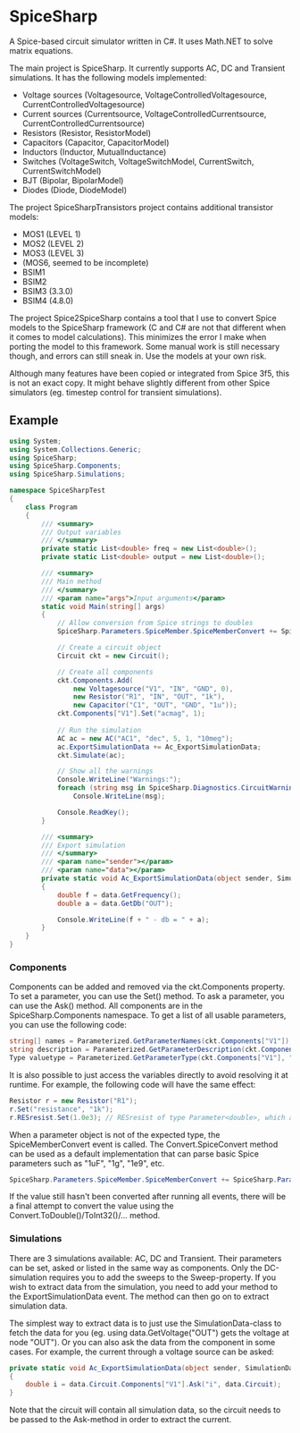 # SpiceSharp
A Spice-based circuit simulator written in C#. It uses Math.NET to solve matrix equations.

The main project is SpiceSharp. It currently supports AC, DC and Transient simulations. It has the following models implemented:
* Voltage sources (Voltagesource, VoltageControlledVoltagesource, CurrentControlledVoltagesource)
* Current sources (Currentsource, VoltageControlledCurrentsource, CurrentControlledCurrentsource)
* Resistors (Resistor, ResistorModel)
* Capacitors (Capacitor, CapacitorModel)
* Inductors (Inductor, MutualInductance)
* Switches (VoltageSwitch, VoltageSwitchModel, CurrentSwitch, CurrentSwitchModel)
* BJT (Bipolar, BipolarModel)
* Diodes (Diode, DiodeModel)

The project SpiceSharpTransistors project contains additional transistor models:
* MOS1 (LEVEL 1)
* MOS2 (LEVEL 2)
* MOS3 (LEVEL 3)
* (MOS6, seemed to be incomplete)
* BSIM1
* BSIM2
* BSIM3 (3.3.0)
* BSIM4 (4.8.0)

The project Spice2SpiceSharp contains a tool that I use to convert Spice models to the SpiceSharp framework (C and C# are not that different when it comes to model calculations). This minimizes the error I make when porting the model to this framework. Some manual work is still necessary though, and errors can still sneak in. Use the models at your own risk.

Although many features have been copied or integrated from Spice 3f5, this is not an exact copy. It might behave slightly different from other Spice simulators (eg. timestep control for transient simulations).

## Example
```C#
using System;
using System.Collections.Generic;
using SpiceSharp;
using SpiceSharp.Components;
using SpiceSharp.Simulations;

namespace SpiceSharpTest
{
    class Program
    {
        /// <summary>
        /// Output variables
        /// </summary>
        private static List<double> freq = new List<double>();
        private static List<double> output = new List<double>();

        /// <summary>
        /// Main method
        /// </summary>
        /// <param name="args">Input arguments</param>
        static void Main(string[] args)
        {
            // Allow conversion from Spice strings to doubles
            SpiceSharp.Parameters.SpiceMember.SpiceMemberConvert += SpiceSharp.Parameters.Converter.SpiceConvert;

            // Create a circuit object
            Circuit ckt = new Circuit();

            // Create all components
            ckt.Components.Add(
                new Voltagesource("V1", "IN", "GND", 0),
                new Resistor("R1", "IN", "OUT", "1k"),
                new Capacitor("C1", "OUT", "GND", "1u"));
            ckt.Components["V1"].Set("acmag", 1);
            
            // Run the simulation
            AC ac = new AC("AC1", "dec", 5, 1, "10meg");
            ac.ExportSimulationData += Ac_ExportSimulationData;
            ckt.Simulate(ac);

            // Show all the warnings
            Console.WriteLine("Warnings:");
            foreach (string msg in SpiceSharp.Diagnostics.CircuitWarning.Warnings)
                Console.WriteLine(msg);

            Console.ReadKey();
        }

        /// <summary>
        /// Export simulation
        /// </summary>
        /// <param name="sender"></param>
        /// <param name="data"></param>
        private static void Ac_ExportSimulationData(object sender, SimulationData data)
        {
            double f = data.GetFrequency();
            double a = data.GetDb("OUT");

            Console.WriteLine(f + " - db = " + a);
        }
    }
}
```

### Components
Components can be added and removed via the ckt.Components property. To set a parameter, you can use the Set() method. To ask a parameter, you can use the Ask() method. All components are in the SpiceSharp.Components namespace.
To get a list of all usable parameters, you can use the following code:
```C#
string[] names = Parameterized.GetParameterNames(ckt.Components["V1"]);
string description = Parameterized.GetParameterDescription(ckt.Components["V1"], "acmag");
Type valuetype = Parameterized.GetParameterType(ckt.Components["V1"], "acmag");
```

It is also possible to just access the variables directly to avoid resolving it at runtime. For example, the following code will have the same effect:
```C#
Resistor r = new Resistor("R1");
r.Set("resistance", "1k");
r.RESresist.Set(1.0e3); // RESresist of type Parameter<double>, which also keeps track whether or not the variable is set by the user
```

When a parameter object is not of the expected type, the SpiceMemberConvert event is called. The Convert.SpiceConvert method can be used as a default implementation that can parse basic Spice parameters such as "1uF", "1g", "1e9", etc. 
```C#
SpiceSharp.Parameters.SpiceMember.SpiceMemberConvert += SpiceSharp.Parameters.Converter.SpiceConvert;
```
If the value still hasn't been converted after running all events, there will be a final attempt to convert the value using the Convert.ToDouble()/ToInt32()/... method.

### Simulations
There are 3 simulations available: AC, DC and Transient. Their parameters can be set, asked or listed in the same way as components. Only the DC-simulation requires you to add the sweeps to the Sweep-property.
If you wish to extract data from the simulation, you need to add your method to the ExportSimulationData event. The method can then go on to extract simulation data.

The simplest way to extract data is to just use the SimulationData-class to fetch the data for you (eg. using data.GetVoltage("OUT") gets the voltage at node "OUT"). Or you can also ask the data from the component in some cases. For example, the current through a voltage source can be asked:
```C#
private static void Ac_ExportSimulationData(object sender, SimulationData data)
{
    double i = data.Circuit.Components["V1"].Ask("i", data.Circuit);
}
```
Note that the circuit will contain all simulation data, so the circuit needs to be passed to the Ask-method in order to extract the current.
